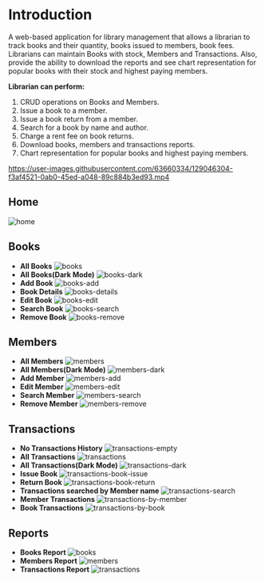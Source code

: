 # **Introduction**

A web-based application for library management that allows a librarian to track books and their quantity, books issued to members, book fees. Librarians can maintain Books with stock, Members and Transactions. Also, provide the ability to download the reports and see chart representation for popular books with their stock and highest paying members.

**Librarian can perform:**

1. CRUD operations on Books and Members.
2. Issue a book to a member.
3. Issue a book return from a member.
4. Search for a book by name and author.
5. Charge a rent fee on book returns.
6. Download books, members and transactions reports.
7. Chart representation for popular books and highest paying members.

https://user-images.githubusercontent.com/63660334/129046304-f3af4521-0ab0-45ed-a048-89c884b3ed93.mp4

## **Home**
![home](https://user-images.githubusercontent.com/63660334/129039555-d3bd811b-c18f-465e-9382-49dfe8b51744.png)
## **Books**
* **All Books**
![books](https://user-images.githubusercontent.com/63660334/129039445-731ee8eb-e199-4a3c-8479-610d48fe68db.png)
* **All Books(Dark Mode)**
![books-dark](https://user-images.githubusercontent.com/63660334/129039669-fc5038f0-2436-4dfd-b42d-f370b33c06d2.png)
* **Add Book**
![books-add](https://user-images.githubusercontent.com/63660334/128862990-efd7eb8a-3ce2-42f1-a9c4-35d756234282.png)
* **Book Details**
![books-details](https://user-images.githubusercontent.com/63660334/128863029-63b4c2d5-8903-4409-a859-9950227f17c5.png)
* **Edit Book**
![books-edit](https://user-images.githubusercontent.com/63660334/128863055-058dcc3c-0705-4317-8498-2e21551ed9e1.png)
* **Search Book**
![books-search](https://user-images.githubusercontent.com/63660334/129039793-4a19f77a-5936-425e-9be0-82fd6bdccf64.png)
* **Remove Book**
![books-remove](https://user-images.githubusercontent.com/63660334/129039872-51298aaa-021b-4b69-a428-23f3997f0608.png)
## **Members**
* **All Members**
![members](https://user-images.githubusercontent.com/63660334/129040010-a7634c8e-33d2-4855-ae85-733f43a1a04f.png)
* **All Members(Dark Mode)**
![members-dark](https://user-images.githubusercontent.com/63660334/129040062-d67c1488-bc71-4b60-b690-44deb49bdeee.png)
* **Add Member**
![members-add](https://user-images.githubusercontent.com/63660334/128863601-ca1ffad2-ce3b-4c4d-b971-f6558cec8d57.png)
* **Edit Member**
![members-edit](https://user-images.githubusercontent.com/63660334/128863615-3cc8cc7e-544e-4ce5-aa92-688f346bfc8c.png)
* **Search Member**
![members-search](https://user-images.githubusercontent.com/63660334/129040132-9788fd6f-157a-4dcc-9068-c7ef485c281c.png)
* **Remove Member**
![members-remove](https://user-images.githubusercontent.com/63660334/129040191-d497c4cc-88ba-4d26-9c61-7fda3ae9bf3c.png)
## **Transactions**
* **No Transactions History**
![transactions-empty](https://user-images.githubusercontent.com/63660334/128864222-60beaece-edc7-497c-9ed8-e7ad761750e7.png)
* **All Transactions**
![transactions](https://user-images.githubusercontent.com/63660334/129040464-77f7c6f8-5b29-45db-af3e-acccba4ab7f1.png)
* **All Transactions(Dark Mode)**
![transactions-dark](https://user-images.githubusercontent.com/63660334/129040761-8ad95fc5-bc3d-49f1-b2db-79a381b46ecb.png)
* **Issue Book**
![transactions-book-issue](https://user-images.githubusercontent.com/63660334/129040555-9b292fe1-21b4-4286-86f7-0c6d0b0e1b89.png)
* **Return Book**
![transactions-book-return](https://user-images.githubusercontent.com/63660334/129040601-4f3e3375-7661-4cd0-a1e7-50c96442285b.png)
* **Transactions searched by Member name**
![transactions-search](https://user-images.githubusercontent.com/63660334/129040901-6ddbf0ef-548c-463b-8d4d-0eb786f91cae.png)
* **Member Transactions**
![transactions-by-member](https://user-images.githubusercontent.com/63660334/129040707-4a7e662c-1873-400a-bc6c-b7116c72133b.png)
* **Book Transactions**
![transactions-by-book](https://user-images.githubusercontent.com/63660334/129040655-67805b37-c838-47b0-9b4b-9dda787005ca.png)
## **Reports**
* **Books Report**
![books](https://user-images.githubusercontent.com/63660334/129041508-5026f170-5083-4eab-91f9-d00ba759c5f2.png)
* **Members Report**
![members](https://user-images.githubusercontent.com/63660334/129041545-7b0d5aba-55e3-4d11-9804-94ce0077e475.png)
* **Transactions Report**
![transactions](https://user-images.githubusercontent.com/63660334/129041585-dba4e9c3-13e3-4c95-86f3-47c99386d850.png)

